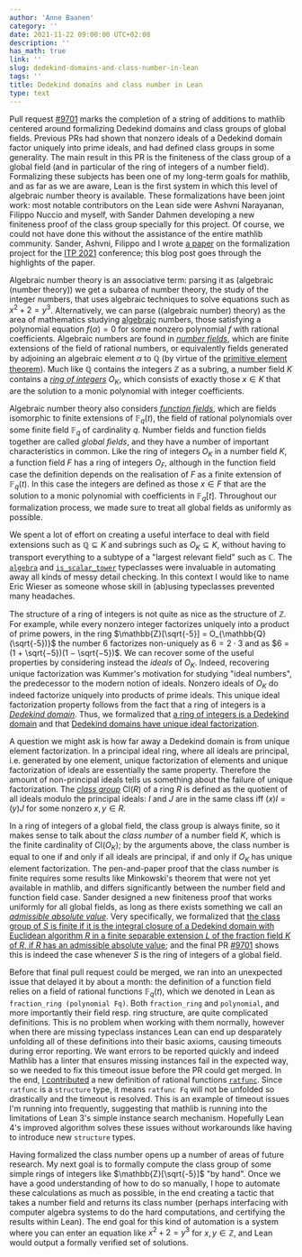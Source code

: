 ```yaml
---
author: 'Anne Baanen'
category: ''
date: 2021-11-22 09:00:00 UTC+02:00
description: ''
has_math: true
link: ''
slug: dedekind-domains-and-class-number-in-lean
tags: ''
title: Dedekind domains and class number in Lean
type: text
---
```

Pull request [#9701](https://github.com/leanprover-community/mathlib/pull/9071) marks the completion of a string of additions to mathlib centered around formalizing Dedekind domains and class groups of global fields. Previous PRs had shown that nonzero ideals of a Dedekind domain factor uniquely into prime ideals, and had defined class groups in some generality. The main result in this PR is the finiteness of the class group of a global field (and in particular of the ring of integers of a number field).
Formalizing these subjects has been one of my long-term goals for mathlib,
and as far as we are aware, Lean is the first system in which this level of algebraic number theory is available.
These formalizations have been joint work:
most notable contributors on the Lean side were Ashvni Narayanan, Filippo Nuccio and myself,
with Sander Dahmen developing a new finiteness proof of the class group specially for this project.
Of course, we could not have done this without the assistance of the entire mathlib community.
Sander, Ashvni, Filippo and I wrote [a paper](https://github.com/lean-forward/class-number) on the formalization project for the [ITP 2021](http://easyconferences.eu/itp2021/) conference;
this blog post goes through the highlights of the paper.

Algebraic number theory is an associative term:
parsing it as (algebraic (number theory)) we get a subarea of number theory, the study of the integer numbers, that uses algebraic techniques to solve equations such as $x^2 + 2 = y^3$.
Alternatively, we can parse ((algebraic number) theory) as the area of mathematics studying [algebraic](https://leanprover-community.github.io/mathlib_docs/ring_theory/algebraic.html#is_algebraic) numbers, those satisfying a polynomial equation $f(\alpha) = 0$ for some nonzero polynomial $f$ with rational coefficients.
Algebraic numbers are found in [*number fields*](https://leanprover-community.github.io/mathlib_docs/number_theory/number_field.html#number_field), which are finite extensions of the field of rational numbers,
or equivalently fields generated by adjoining an algebraic element $\alpha$ to $\mathbb{Q}$ (by virtue of the [primitive element theorem](https://leanprover-community.github.io/mathlib_docs/field_theory/primitive_element.html#field.exists_primitive_element)).
Much like $\mathbb{Q}$ contains the integers $\mathbb{Z}$ as a subring, a number field $K$ contains a [*ring of integers*](https://leanprover-community.github.io/mathlib_docs/number_theory/number_field.html#number_field.ring_of_integers) $O_K$,
which consists of exactly those $x \in K$ that are the solution to a monic polynomial with integer coefficients.

Algebraic number theory also considers [*function fields*](https://leanprover-community.github.io/mathlib_docs/number_theory/function_field.html#function_field),
which are fields isomorphic to finite extensions of $\mathbb{F}_q(t)$, the field of rational polynomials over some finite field $\mathbb{F}_q$ of cardinality $q$.
Number fields and function fields together are called *global fields*, and they have a number of important characteristics in common.
Like the ring of integers $O_K$ in a number field $K$, a function field $F$ has a ring of integers $O_F$,
although in the function field case the definition depends on the realisation of $F$ as a finite extension of $\mathbb{F}_q(t)$.
In this case the integers are defined as those $x \in F$ that are the solution to a monic polynomial with coefficients in $\mathbb{F}_q[t]$.
Throughout our formalization process, we made sure to treat all global fields as uniformly as possible.

We spent a lot of effort on creating a useful interface to deal with field extensions such as $\mathbb{Q} \subseteq K$ and subrings such as $O_K \subseteq K$,
without having to transport everything to a subtype of a "largest relevant field" such as $\mathbb{C}$.
The [`algebra`](https://leanprover-community.github.io/mathlib_docs/algebra/algebra/basic.html#algebra) and [`is_scalar_tower`](https://leanprover-community.github.io/mathlib_docs/group_theory/group_action/defs.html#is_scalar_tower) typeclasses were invaluable
in automating away all kinds of messy detail checking.
In this context I would like to name Eric Wieser as someone whose skill in (ab)using typeclasses prevented many headaches.

The structure of a ring of integers is not quite as nice as the structure of $\mathbb{Z}$.
For example, while every nonzero integer factorizes uniquely into a product of prime powers,
in the ring $\mathbb{Z}[\sqrt{-5}] = O_{\mathbb{Q}(\sqrt{-5})}$ the number $6$ factorizes non-uniquely
as $6 = 2 \cdot 3$ and as $6 = (1 + \sqrt{−5})(1 − \sqrt{−5})$.
We can recover some of the useful properties by considering instead the *ideals* of $O_K$.
Indeed, recovering unique factorization was Kummer's motivation for studying "ideal numbers", the predecessor to the modern notion of ideals.
Nonzero ideals of $O_K$ do indeed factorize uniquely into products of prime ideals.
This unique ideal factorization property follows from the fact that a ring of integers is a [*Dedekind domain*](https://leanprover-community.github.io/mathlib_docs/ring_theory/dedekind_domain.html#is_dedekind_domain).
Thus, we formalized that [a ring of integers is a Dedekind domain](https://leanprover-community.github.io/mathlib_docs/ring_theory/dedekind_domain.html#integral_closure.is_dedekind_domain_fraction_ring) and that [Dedekind domains have unique ideal factorization](https://leanprover-community.github.io/mathlib_docs/ring_theory/dedekind_domain.html#ideal.unique_factorization_monoid).

A question we might ask is how far away a Dedekind domain is from unique element factorization.
In a principal ideal ring, where all ideals are principal, i.e. generated by one element,
unique factorization of elements and unique factorization of ideals are essentially the same property.
Therefore the amount of non-principal ideals tells us something about the failure of unique factorization.
The [*class group*](https://leanprover-community.github.io/mathlib_docs/ring_theory/class_group.html#class_group) $\mathrm{Cl}(R)$ of a ring $R$ is defined as the quotient of all ideals modulo the principal ideals:
$I$ and $J$ are in the same class iff $(x)I = (y)J$ for some nonzero $x, y \in R$.

In a ring of integers of a global field, the class group is always finite, so it makes sense to talk about the *class number* of a number field $K$,
which is the finite cardinality of $\mathrm{Cl}(O_K)$;
by the arguments above, the class number is equal to one if and only if all ideals are principal, if and only if $O_K$ has unique element factorization.
The pen-and-paper proof that the class number is finite requires some results like Minkowski's theorem that were not yet available in mathlib,
and differs significantly between the number field and function field case.
Sander designed a new finiteness proof that works uniformly for all global fields, as long as there exists something we call an [*admissible absolute value*](https://leanprover-community.github.io/mathlib_docs/number_theory/class_number/admissible_absolute_value.html#absolute_value.is_admissible).
Very specifically, we formalized that [the class group of $S$ is finite if it is the integral closure of a Dedekind domain with Euclidean algorithm $R$ in a finite separable extension $L$ of the fraction field $K$ of $R$, if $R$ has an admissible absolute value](https://leanprover-community.github.io/mathlib_docs/number_theory/class_number/finite.html#class_group.fintype_of_admissible_of_finite);
and the final PR [#9701](https://github.com/leanprover-community/mathlib/pull/9071) shows this is indeed the case whenever $S$ is the ring of integers of a global field.

Before that final pull request could be merged, we ran into an unexpected issue that delayed it by about a month:
the definition of a function field relies on a field of rational functions $\mathbb{F}_q(t)$,
which we denoted in Lean as `fraction_ring (polynomial Fq)`.
Both `fraction_ring` and `polynomial`, and more importantly their field resp. ring structure, are quite complicated definitions.
This is no problem when working with them normally, however when there are missing typeclass instances Lean can end up desparately unfolding all of these definitions into their basic axioms,
causing timeouts during error reporting.
We want errors to be reported quickly and indeed Mathlib has a linter that ensures missing instances fail in the expected way,
so we needed to fix this timeout issue before the PR could get merged.
In the end, [I contributed](https://github.com/leanprover-community/mathlib/pull/9563) a new definition of rational functions [`ratfunc`](https://leanprover-community.github.io/mathlib_docs/field_theory/ratfunc.html#ratfunc).
Since `ratfunc` is a `structure` type, it means `ratfunc Fq` will not be unfolded so drastically and the timeout is resolved.
This is an example of timeout issues I'm running into frequently, suggesting that mathlib is running into the limitations of Lean 3's simple instance search mechanism.
Hopefully Lean 4's improved algorithm solves these issues without workarounds like having to introduce new `structure` types.

Having formalized the class number opens up a number of areas of future research.
My next goal is to formally compute the class group of some simple rings of integers like $\mathbb{Z}[\sqrt{-5}]$ "by hand".
Once we have a good understanding of how to do so manually, I hope to automate these calculations as much as possible,
in the end creating a tactic that takes a number field and returns its class number
(perhaps interfacing with computer algebra systems to do the hard computations, and certifying the results within Lean).
The end goal for this kind of automation is a system where you can enter an equation like $x^2 + 2 = y^3$ for $x, y \in \mathbb{Z}$,
and Lean would output a formally verified set of solutions.
